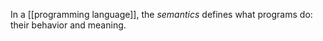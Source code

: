 In a [[programming language]], the *semantics* defines what programs do: their behavior and meaning. 